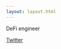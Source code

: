 ```yaml
---
layout: layout.html
---
```


DeFi engineer
<!-- <a href="/posts/first/">First post</a> -->
<a href="https://twitter.com/maxcwolff">Twitter</a>
